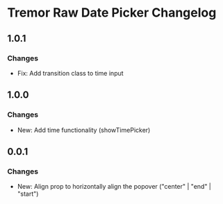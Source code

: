 # Tremor Raw Date Picker Changelog

## 1.0.1

### Changes

* Fix: Add transition class to time input

## 1.0.0

### Changes

* New: Add time functionality (showTimePicker)

## 0.0.1

### Changes

* New: Align prop to horizontally align the popover ("center" | "end" | "start")
